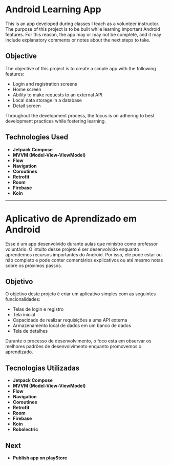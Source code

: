 # Android Learning App

This is an app developed during classes I teach as a volunteer instructor. The purpose of this project is to be built while learning important Android features. For this reason, the app may or may not be complete, and it may include explanatory comments or notes about the next steps to take.

## Objective
The objective of this project is to create a simple app with the following features:
- Login and registration screens
- Home screen
- Ability to make requests to an external API
- Local data storage in a database
- Detail screen

Throughout the development process, the focus is on adhering to best development practices while fostering learning.

## Technologies Used
- **Jetpack Compose**
- **MVVM (Model-View-ViewModel)**
- **Flow**
- **Navigation**
- **Coroutines**
- **Retrofit**
- **Room**
- **Firebase**
- **Koin**

---

# Aplicativo de Aprendizado em Android

Esse é um app desenvolvido durante aulas que ministro como professor voluntário. O intuito desse projeto é ser desenvolvido enquanto aprendemos recursos importantes do Android. Por isso, ele pode estar ou não completo e pode conter comentários explicativos ou até mesmo notas sobre os próximos passos.

## Objetivo
O objetivo deste projeto é criar um aplicativo simples com as seguintes funcionalidades:
- Telas de login e registro
- Tela inicial
- Capacidade de realizar requisições a uma API externa
- Armazenamento local de dados em um banco de dados
- Tela de detalhes

Durante o processo de desenvolvimento, o foco está em observar os melhores padrões de desenvolvimento enquanto promovemos o aprendizado.

## Tecnologias Utilizadas
- **Jetpack Compose**
- **MVVM (Model-View-ViewModel)**
- **Flow**
- **Navigation**
- **Coroutines**
- **Retrofit**
- **Room**
- **Firebase**
- **Koin**
- **Robolectric**


## Next
- **Publish app on playStore**
